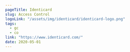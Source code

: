 ```yaml
---
pageTitle: Identicard
slug: Access Control
logoLink: "/assets/img/identicard/identicard-logo.png"
tags:
  - gc
  - co
link: "https://www.identicard.com/"
date: 2020-05-01
---
```

